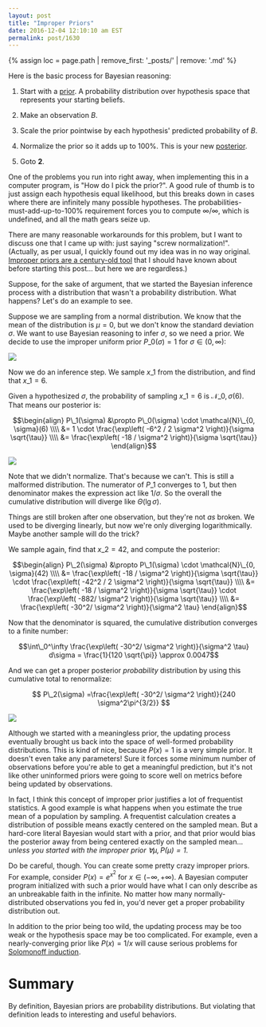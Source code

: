```yaml
---
layout: post
title: "Improper Priors"
date: 2016-12-04 12:10:10 am EST
permalink: post/1630
---
```


{% assign loc = page.path | remove_first: '_posts/' | remove: '.md' %}

Here is the basic process for Bayesian reasoning:

1. Start with a [prior](https://en.wikipedia.org/wiki/Prior_probability). A probability distribution over hypothesis space that represents your starting beliefs.

2. Make an observation $B$.

3. Scale the prior pointwise by each hypothesis' predicted probability of $B$.

4. Normalize the prior so it adds up to 100%. This is your new [posterior](https://en.wikipedia.org/wiki/Posterior_probability).

5. Goto **2**.

One of the problems you run into right away, when implementing this in a computer program, is "How do I pick the prior?".
A good rule of thumb is to just assign each hypothesis equal likelihood, but this breaks down in cases where there are infinitely many possible hypotheses.
The probabilities-must-add-up-to-100% requirement forces you to compute $\infty/\infty$, which is undefined, and all the math gears seize up.

There are many reasonable workarounds for this problem, but I want to discuss one that I came up with: just saying "screw normalization!".
(Actually, as per usual, I quickly found out my idea was in no way original.
[Improper priors are a century-old tool](https://en.wikipedia.org/wiki/Prior_probability#Improper_priors) that I should have known about before starting this post...
but here we are regardless.)

Suppose, for the sake of argument, that we started the Bayesian inference process with a distribution that wasn't a probability distribution.
What happens?
Let's do an example to see.

Suppose we are sampling from a normal distribution.
We know that the mean of the distribution is $\mu=0$, but we don't know the standard deviation $\sigma$.
We want to use Bayesian reasoning to infer $\sigma$, so we need a prior.
We decide to use the improper uniform prior $P\_0(\sigma) = 1$ for $\sigma \in (0, \infty)$:

<img style="max-width:100%;" src="/assets/{{ loc }}/stdev-prior.png"/>

Now we do an inference step.
We sample $x\_1$ from the distribution, and find that $x\_1=6$.

Given a hypothesized $\sigma$, the probability of sampling $x\_1=6$ is $\mathcal{N}\_{0, \sigma}(6)$.
That means our posterior is:

$$\begin{align}
P\_1(\sigma)
&\propto P\_0(\sigma) \cdot \mathcal{N}\_{0, \sigma}(6)
\\\\
&= 1 \cdot \frac{\exp\left( -6^2 / 2 \sigma^2 \right)}{\sigma \sqrt{\tau}}
\\\\
&= \frac{\exp\left( -18 / \sigma^2 \right)}{\sigma \sqrt{\tau}}
\end{align}$$

<img style="max-width:100%;" src="/assets/{{ loc }}/stdev-posterior-1.png"/>

Note that we didn't normalize.
That's because we can't.
This is still a malformed distribution.
The numerator of $P\_1$ converges to 1, but then denominator makes the expression act like $1/\sigma$.
So the overall the cumulative distribution will diverge like $\Theta(\lg \sigma)$.

Things are still broken after one observation, but they're not *as* broken.
We used to be diverging linearly, but now we're only diverging logarithmically.
Maybe another sample will do the trick?

We sample again, find that $x\_2=42$, and compute the posterior:

$$\begin{align}
P\_2(\sigma)
&\propto P\_1(\sigma) \cdot \mathcal{N}\_{0, \sigma}(42)
\\\\
&= \frac{\exp\left( -18 / \sigma^2 \right)}{\sigma \sqrt{\tau}} \cdot \frac{\exp\left( -42^2 / 2 \sigma^2 \right)}{\sigma \sqrt{\tau}}
\\\\
&= \frac{\exp\left( -18 / \sigma^2 \right)}{\sigma \sqrt{\tau}} \cdot \frac{\exp\left( -882/ \sigma^2 \right)}{\sigma \sqrt{\tau}}
\\\\
&= \frac{\exp\left( -30^2/ \sigma^2 \right)}{\sigma^2 \tau}
\end{align}$$

Now that the denominator is squared, the cumulative distribution converges to a finite number:

$$\int\_0^\infty \frac{\exp\left( -30^2/ \sigma^2 \right)}{\sigma^2 \tau} d\sigma = \frac{1}{120 \sqrt{\pi}} \approx 0.0047$$

And we can get a proper posterior *probability* distribution by using this cumulative total to renormalize:

$$
P\_2(\sigma) =\frac{\exp\left( -30^2/ \sigma^2 \right)}{240 \sigma^2\pi^{3/2}}
$$

<img style="max-width:100%;" src="/assets/{{ loc }}/stdev-posterior-2.png"/>

Although we started with a meaningless prior, the updating process eventually brought us back into the space of well-formed probability distributions.
This is kind of nice, because $P(x) = 1$ is a very simple prior.
It doesn't even take any parameters!
Sure it forces some minimum number of observations before you're able to get a meaningful prediction, but it's not like other uninformed priors were going to score well on metrics before being updated by observations.

In fact, I think this concept of improper prior justifies a lot of frequentist statistics.
A good example is what happens when you estimate the true mean of a population by sampling.
A frequentist calculation creates a distribution of possible means exactly centered on the sampled mean.
But a hard-core literal Bayesian would start with a prior, and that prior would bias the posterior away from being centered exactly on the sampled mean... *unless you started with the improper prior $\forall \mu, P(\mu) = 1$*.

Do be careful, though.
You can create some pretty crazy improper priors.
For example, consider $P(x) = e^{x^2}$ for $x \in (-\infty, +\infty)$.
A Bayesian computer program initialized with such a prior would have what I can only describe as an unbreakable faith in the infinite.
No matter how many normally-distributed observations you fed in, you'd never get a proper probability distribution out.

In addition to the prior being too wild, the updating process may be too weak or the hypothesis space may be too complicated.
For example, even a nearly-converging prior like $P(x) = 1/x$ will cause serious problems for [Solomonoff induction](https://en.wikipedia.org/wiki/Solomonoff's_theory_of_inductive_inference).

# Summary

By definition, Bayesian priors are probability distributions.
But violating that definition leads to interesting and useful behaviors.

